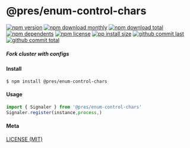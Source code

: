# @pres/enum-control-chars

[![npm version][badge-npm-version]][url-npm]
[![npm download monthly][badge-npm-download-monthly]][url-npm]
[![npm download total][badge-npm-download-total]][url-npm]
[![npm dependents][badge-npm-dependents]][url-github]
[![npm license][badge-npm-license]][url-npm]
[![pp install size][badge-pp-install-size]][url-pp]
[![github commit last][badge-github-last-commit]][url-github]
[![github commit total][badge-github-commit-count]][url-github]

[//]: <> (Shields)

[badge-npm-version]: https://flat.badgen.net/npm/v/@pres/enum-control-chars

[badge-npm-download-monthly]: https://flat.badgen.net/npm/dm/@pres/enum-control-chars

[badge-npm-download-total]:https://flat.badgen.net/npm/dt/@pres/enum-control-chars

[badge-npm-dependents]: https://flat.badgen.net/npm/dependents/@pres/enum-control-chars

[badge-npm-license]: https://flat.badgen.net/npm/license/@pres/enum-control-chars

[badge-pp-install-size]: https://flat.badgen.net/packagephobia/install/@pres/enum-control-chars

[badge-github-last-commit]: https://flat.badgen.net/github/last-commit/hoyeungw/pres

[badge-github-commit-count]: https://flat.badgen.net/github/commits/hoyeungw/pres

[//]: <> (Link)

[url-npm]: https://npmjs.org/package/@pres/enum-control-chars

[url-pp]: https://packagephobia.now.sh/result?p=@pres/enum-control-chars

[url-github]: https://github.com/hoyeungw/pres

##### Fork cluster with configs

#### Install

```console
$ npm install @pres/enum-control-chars
```

#### Usage

```js
import { Signaler } from '@pres/enum-control-chars'
Signaler.register(instance,process,)
```

#### Meta

[LICENSE (MIT)](LICENSE)
